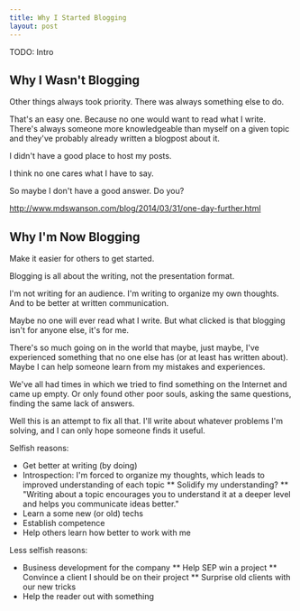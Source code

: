 ```yaml
---
title: Why I Started Blogging
layout: post
---
```


TODO: Intro



## Why I Wasn't Blogging

Other things always took priority. There was always something else to do.

That's an easy one. Because no one would want to read what I write. There's always someone more knowledgeable than myself on a given topic and they've probably already written a blogpost about it.

I didn't have a good place to host my posts.

I think no one cares what I have to say.

So maybe I don't have a good answer. Do you?

http://www.mdswanson.com/blog/2014/03/31/one-day-further.html



## Why I'm Now Blogging

Make it easier for others to get started.

Blogging is all about the writing, not the presentation format.

I'm not writing for an audience. I'm writing to organize my own thoughts. And to be better at written communication.

Maybe no one will ever read what I write. But what clicked is that blogging isn't for anyone else, it's for me.

There's so much going on in the world that maybe, just maybe, I've experienced something that no one else has (or at least has written about). Maybe I can help someone learn from my mistakes and experiences.

We've all had times in which we tried to find something on the Internet and came up empty. Or only found other poor souls, asking the same questions, finding the same lack of answers.

Well this is an attempt to fix all that. I'll write about whatever problems I'm solving, and I can only hope someone finds it useful.

Selfish reasons:
* Get better at writing (by doing)
* Introspection: I'm forced to organize my thoughts, which leads to improved understanding of each topic
** Solidify my understanding?
** "Writing about a topic encourages you to understand it at a deeper level and helps you communicate ideas better."
* Learn a some new (or old) techs
* Establish competence
* Help others learn how better to work with me

Less selfish reasons:
* Business development for the company
** Help SEP win a project
** Convince a client I should be on their project
** Surprise old clients with our new tricks
* Help the reader out with something
